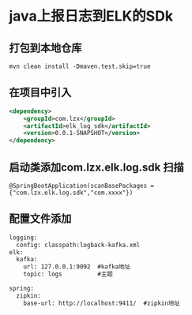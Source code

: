 # java上报日志到ELK的SDk

## 打包到本地仓库
```shell script
mvn clean install -Dmaven.test.skip=true
```

## 在项目中引入
```xml
<dependency>
    <groupId>com.lzx</groupId>
    <artifactId>elk_log_sdk</artifactId>
    <version>0.0.1-SNAPSHOT</version>
</dependency>
```

## 启动类添加com.lzx.elk.log.sdk 扫描
```
@SpringBootApplication(scanBasePackages = {"com.lzx.elk.log.sdk","com.xxxx"})
```

## 配置文件添加
```xml
logging:
  config: classpath:logback-kafka.xml
elk:
  kafka:
    url: 127.0.0.1:9092  #kafka地址
    topic: logs          #主题

spring:
  zipkin:
    base-url: http://localhost:9411/  #zipkin地址
```